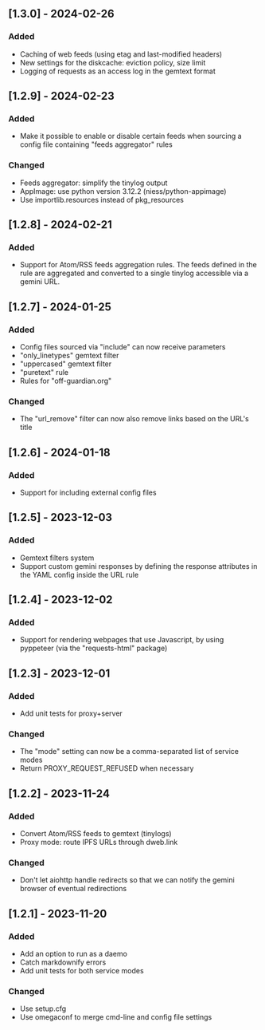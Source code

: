 ## [1.3.0] - 2024-02-26

### Added

- Caching of web feeds (using etag and last-modified headers)
- New settings for the diskcache: eviction policy, size limit
- Logging of requests as an access log in the gemtext format

## [1.2.9] - 2024-02-23

### Added

- Make it possible to enable or disable certain feeds when sourcing
  a config file containing "feeds aggregator" rules

### Changed

- Feeds aggregator: simplify the tinylog output
- AppImage: use python version 3.12.2 (niess/python-appimage)
- Use importlib.resources instead of pkg_resources

## [1.2.8] - 2024-02-21

### Added

- Support for Atom/RSS feeds aggregation rules. The feeds defined in the rule
  are aggregated and converted to a single tinylog accessible via a gemini URL.

## [1.2.7] - 2024-01-25

### Added

- Config files sourced via "include" can now receive parameters
- "only_linetypes" gemtext filter
- "uppercased" gemtext filter
- "puretext" rule
- Rules for "off-guardian.org"

### Changed

- The "url_remove" filter can now also remove links based on the URL's title

## [1.2.6] - 2024-01-18

### Added

- Support for including external config files

## [1.2.5] - 2023-12-03

### Added

- Gemtext filters system
- Support custom gemini responses by defining the response attributes in the
  YAML config inside the URL rule

## [1.2.4] - 2023-12-02

### Added

- Support for rendering webpages that use Javascript, by using pyppeteer
  (via the "requests-html" package)

## [1.2.3] - 2023-12-01

### Added

- Add unit tests for proxy+server

### Changed

- The "mode" setting can now be a comma-separated list of service modes
- Return PROXY_REQUEST_REFUSED when necessary

## [1.2.2] - 2023-11-24

### Added

- Convert Atom/RSS feeds to gemtext (tinylogs)
- Proxy mode: route IPFS URLs through dweb.link

### Changed

- Don't let aiohttp handle redirects so that we can notify the gemini browser
  of eventual redirections

## [1.2.1] - 2023-11-20

### Added

- Add an option to run as a daemo
- Catch markdownify errors
- Add unit tests for both service modes

### Changed

- Use setup.cfg
- Use omegaconf to merge cmd-line and config file settings
